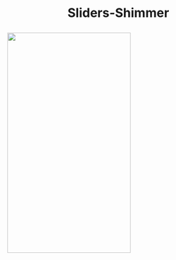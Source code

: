 <h1 align="center">

Sliders-Shimmer
</h1>

<p float = "center"> 
  <img src="https://github.com/Dezenix/android-frontend-java/blob/main/sliders-shimmer-%2311/output.gif" height="500" width="280"  />
</p>


